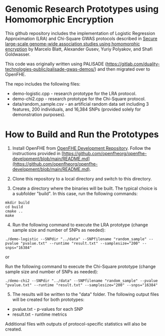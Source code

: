 Genomic Research Prototypes using Homomorphic Encryption
=====================================

This github repository includes the implementation of Logistic Regression Approximation (LRA) and Chi-Square GWAS protocols described in
[Secure large-scale genome-wide association studies using homomorphic encryption](https://www.pnas.org/doi/full/10.1073/pnas.1918257117)
by Marcelo Blatt, Alexander Gusev, Yuriy Polyakov, and Shafi Goldwasser.

This code was originally written using PALISADE (https://gitlab.com/duality-technologies-public/palisade-gwas-demos/) and then migrated over to OpenFHE.

The repo includes the following files:
* demo-logistic.cpp - research prototype for the LRA protocol.
* demo-chi2.cpp - research prototype for the Chi-Square protocol.
* data/random_sample.csv - an artificial random data set including 3 features, 200 individuals, and 16,384 SNPs (provided solely for demonstration purposes). 

How to Build and Run the Prototypes
=====================================

1. Install OpenFHE from [OpenFHE Development Repository](https://github.com/openfheorg/openfhe-development). Follow the instructions provided in [https://github.com/openfheorg/openfhe-development/blob/main/README.md](https://github.com/openfheorg/openfhe-development/blob/main/README.md).

2. Clone this repository to a local directory and switch to this directory. 

3. Create a directory where the binaries will be built. The typical choice is a subfolder "build". In this case, run the following commands:
```
mkdir build
cd build
cmake ..
make
```
4. Run the following command to execute the LRA prototype (change sample size and number of SNPs as needed):
```
./demo-logistic --SNPdir "../data" --SNPfilename "random_sample" --pvalue "pvalue.txt" --runtime "result.txt" --samplesize="200" --snps="16384"
```

or

Run the following command to execute the Chi-Square prototype (change sample size and number of SNPs as needed):
```
./demo-chi2 --SNPdir "../data" --SNPfilename "random_sample" --pvalue "pvalue.txt" --runtime "result.txt" --samplesize="200" --snps="16384"
```

5. The results will be written to the "data" folder. The following output files will be created for both prototypes:

* pvalue.txt - p-values for each SNP
* result.txt - runtime metrics

Additional files with outputs of protocol-specific statistics will also be created.



